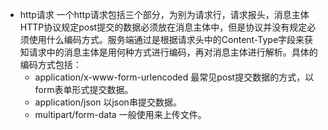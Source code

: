 * http请求 
    一个http请求包括三个部分，为别为请求行，请求报头，消息主体
    HTTP协议规定post提交的数据必须放在消息主体中，但是协议并没有规定必须使用什么编码方式。服务端通过是根据请求头中的Content-Type字段来获知请求中的消息主体是用何种方式进行编码，再对消息主体进行解析。具体的编码方式包括：
    - application/x-www-form-urlencoded 最常见post提交数据的方式，以form表单形式提交数据。
    - application/json 以json串提交数据。
    - multipart/form-data 一般使用来上传文件。
